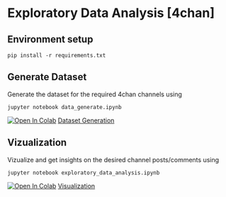 # Exploratory Data Analysis [4chan]

## Environment setup
```
pip install -r requirements.txt
```

## Generate Dataset
Generate the dataset for the required 4chan channels using 

```jupyter notebook data_generate.ipynb ```  

[![Open In Colab](https://colab.research.google.com/assets/colab-badge.svg)](https://colab.research.google.com/github/mkartik/EDA_4chan/blob/master/data_generate.ipynb)  [Dataset Generation](https://github.com/mkartik/EDA_4chan/blob/master/data_generate.ipynb) 

## Vizualization
Vizualize and get insights on the desired channel posts/comments using 

```jupyter notebook exploratory_data_analysis.ipynb ```

[![Open In Colab](https://colab.research.google.com/assets/colab-badge.svg)](https://colab.research.google.com/github/mkartik/EDA_4chan/blob/master/exploratory_data_analysis.ipynb)  [Visualization](https://github.com/mkartik/EDA_4chan/blob/master/exploratory_data_analysis.ipynb) 

